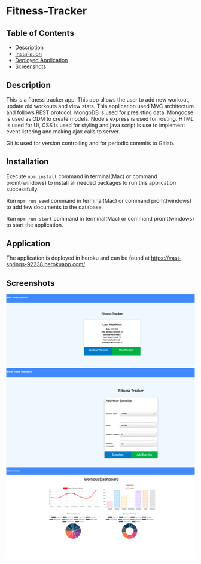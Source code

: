 # Fitness-Tracker

## Table of Contents

* [Description](#description)
* [Installation](#installation)
* [Deployed Application](#application)
* [Screenshots](#screenshots)

## Description 

This is a fitness tracker app. This app allows the user to add new workout, update old workouts and view stats. This application used MVC architecture and follows REST protocol. MongoDB is used for presisting data. Mongoose is used as ODM to create models. Node's express is used for routing. HTML is used for UI,  CSS is used for styling and java script is use to implement event listering and making ajax calls to server. 

Git is used for version controlling and for periodic commits to Gitlab.

## Installation

Execute ``` npm install ``` command in terminal(Mac) or command promt(windows) to install all needed packages to run this application successfully.

Run ``` npm run seed ``` command in terminal(Mac) or command promt(windows) to add few documents to the database.

Run ``` npm run start ``` command in terminal(Mac) or command promt(windows) to start the application.


## Application

The application is deployed in heroku and can be found at https://vast-springs-92238.herokuapp.com/


## Screenshots
<img src="public/assets/images/1.png"><br>
<img src="public/assets/images/2.png"><br>
<img src="public/assets/images/3.png"><br>